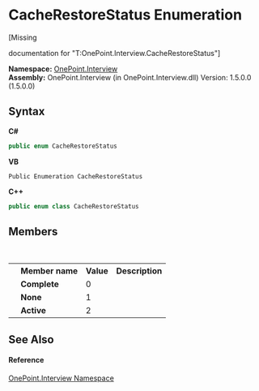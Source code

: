 # CacheRestoreStatus Enumeration
 

\[Missing <summary> documentation for "T:OnePoint.Interview.CacheRestoreStatus"\]

**Namespace:**&nbsp;<a href="N_OnePoint_Interview">OnePoint.Interview</a><br />**Assembly:**&nbsp;OnePoint.Interview (in OnePoint.Interview.dll) Version: 1.5.0.0 (1.5.0.0)

## Syntax

**C#**<br />
``` C#
public enum CacheRestoreStatus
```

**VB**<br />
``` VB
Public Enumeration CacheRestoreStatus
```

**C++**<br />
``` C++
public enum class CacheRestoreStatus
```


## Members
&nbsp;<table><tr><th></th><th>Member name</th><th>Value</th><th>Description</th></tr><tr><td /><td target="F:OnePoint.Interview.CacheRestoreStatus.Complete">**Complete**</td><td>0</td><td /></tr><tr><td /><td target="F:OnePoint.Interview.CacheRestoreStatus.None">**None**</td><td>1</td><td /></tr><tr><td /><td target="F:OnePoint.Interview.CacheRestoreStatus.Active">**Active**</td><td>2</td><td /></tr></table>

## See Also


#### Reference
<a href="N_OnePoint_Interview">OnePoint.Interview Namespace</a><br />